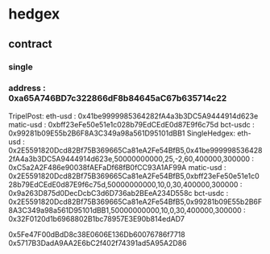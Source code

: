 # hedgex
## contract
### single
### address : 0xa65A746BD7c322866dF8b84645aC67b635714c22

TripelPost:
eth-usd     : 0x41be9999985364282fA4a3b3DC5A9444914d623e
matic-usd   : 0xbff23eFe50e51e1c028b79EdCEdE0d87E9f6c75d
bct-usdc    : 0x99281b09E55b2B6F8A3C349a98a561D95101dBB1
SingleHedgex:
eth-usd     : 0x2E5591820Dcd82Bf75B369665Ca81eA2Fe54BfB5,0x41be9999985364282fA4a3b3DC5A9444914d623e,50000000000,25,-2,60,400000,300000
            : 0xC5a2A2F486e90038fAEFaDf68fB0fCC93A1AF99A
matic-usd   : 0x2E5591820Dcd82Bf75B369665Ca81eA2Fe54BfB5,0xbff23eFe50e51e1c028b79EdCEdE0d87E9f6c75d,50000000000,10,0,30,400000,300000
            : 0x9a263D875d0DecDcbC3d6D736ab2BEeA234D558c
bct-usdc    : 0x2E5591820Dcd82Bf75B369665Ca81eA2Fe54BfB5,0x99281b09E55b2B6F8A3C349a98a561D95101dBB1,50000000000,10,0,30,400000,300000
            : 0x32F0120d1b6968802B1bc78957E3E90b814edAD7

0x5Fe47F00dBdD8c38E0606E136Db60076786f7718
0x5717B3DadA9AA2E6bC2f402f74391ad5A95A2D86


